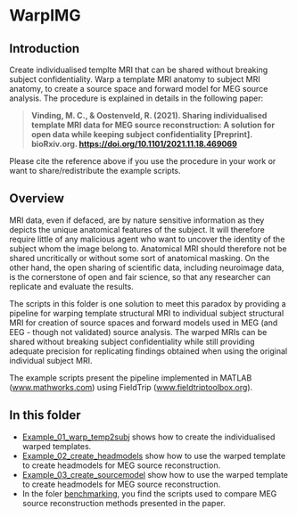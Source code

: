 # WarpIMG

## Introduction

Create individualised templte MRI that can be shared without breaking subject confidentiality. Warp a template MRI anatomy to subject MRI anatomy, to create a source space and forward model for MEG source analysis. The procedure is explained in details in the following paper:

> **Vinding, M. C., & Oostenveld, R. (2021). Sharing individualised template MRI data for MEG source reconstruction: A solution for open data while keeping subject confidentiality [Preprint]. bioRxiv.org. https://doi.org/10.1101/2021.11.18.469069**

Please cite the reference above if you use the procedure in your work or want to share/redistribute the example scripts.

## Overview

MRI data, even if defaced, are by nature sensitive information as they depicts the unique anatomical features of the subject. It will therefore require little of any malicious agent who want to uncover the identity of the subject whom the image belong to. Anatomical MRI should therefore not be shared uncritically or without some sort of anatomical masking. On the other hand, the open sharing of scientific data, including neuroimage data, is the cornerstone of open and fair science, so that any researcher can replicate and evaluate the results.

The scripts in this folder is one solution to meet this paradox by providing a pipeline for warping template structural MRI to individual subject structural MRI for creation of source spaces and forward models used in MEG (and EEG - though not validated) source analysis. The warped MRIs can be shared without breaking subject confidentiality while still providing adequate precision for replicating findings obtained when using the original individual subject MRI.

The example scripts present the pipeline implemented in MATLAB (www.mathworks.com) using FieldTrip (www.fieldtriptoolbox.org).

## In this folder

* [Example_01_warp_temp2subj](https://github.com/mcvinding/warpimg/blob/main/example_01_warp_temp2subj.m) shows how to create the individualised warped templates.
* [Example_02_create_headmodels](https://github.com/mcvinding/warpimg/blob/main/example_02_create_headmodels.m) show how to use the warped template to create headmodels for MEG source reconstruction.
* [Example_03_create_sourcemodel](https://github.com/mcvinding/warpimg/blob/main/example_03_create_sourcemodel.m) show how to use the warped template to create headmodels for MEG source reconstruction.
* In the foler [benchmarking](https://github.com/mcvinding/warpimg/tree/main/benchmarking), you find the scripts used to compare MEG source reconstruction methods presented in the paper. 
